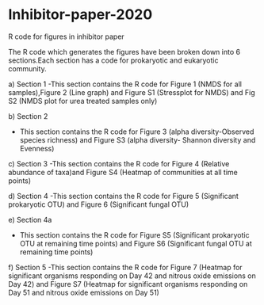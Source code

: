 # Inhibitor-paper-2020
R code for figures in inhibitor paper

The R code which generates the figures have been broken down into 6 sections.Each section has a code for prokaryotic and eukaryotic community.

a) Section 1
-This section contains the R code for Figure 1 (NMDS for all samples),Figure 2 (Line graph) and Figure S1 (Stressplot for NMDS) and Fig S2 (NMDS plot for urea treated samples only)

b) Section 2
- This section contains the R code for Figure 3 (alpha diversity-Observed species richness) and Figure S3 (alpha diversity- Shannon diversity and Evenness)

c) Section 3
-This section contains the R code for Figure 4 (Relative abundance of taxa)and Figure S4 (Heatmap of communities at all time points)

d) Section 4
-This section contains the R code for Figure 5 (Significant prokaryotic OTU) and Figure 6 (Significant fungal OTU)

e) Section 4a
- This section contains the R code for Figure S5 (Significant prokaryotic OTU at remaining time points) and Figure S6 (Significant fungal OTU at remaining time points)

f) Section 5
-This section contains the R code for Figure 7 (Heatmap for significant organisms responding on Day 42 and nitrous oxide emissions on Day 42) and Figure S7 (Heatmap for significant organisms responding on Day 51 and nitrous oxide emissions on Day 51)

